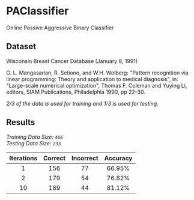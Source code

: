 # PAClassifier

Online Passive Aggressive Binary Classifier

## Dataset

Wisconsin Breast Cancer Database (January 8, 1991)

O. L. Mangasarian, R. Setiono, and W.H. Wolberg: "Pattern recognition via linear programming: Theory and application to medical diagnosis", in: "Large-scale numerical optimization", Thomas F. Coleman and Yuying Li, editors, SIAM Publications, Philadelphia 1990, pp 22-30.

*2/3 of the data is used for training and 1/3 is used for testing.*

## Results

*Training Data Size: `466`*   
*Testing Data Size: `233`*

| Iterations    | Correct       | Incorrect | Accuracy  |
| :-----------: |:-------------:| :--------:| :--------:|
| 1             | 156           | 77        | 66.95%    |  
| 2             | 179           | 54        | 76.82%    |   
| 10            | 189           | 44        | 81.12%    |
